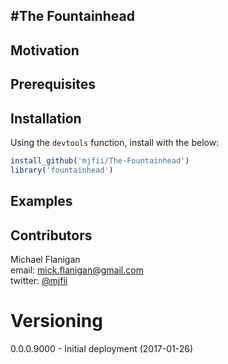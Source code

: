#The Fountainhead
---



## Motivation


## Prerequisites


## Installation

Using the `devtools` function, install with the below:

```r
install_github('mjfii/The-Fountainhead')
library('fountainhead')
```

## Examples


## Contributors

Michael Flanigan  
 email: [mick.flanigan@gmail.com](mick.flanigan@gmail.com)  
 twitter: [@mjfii](https://twitter.com/mjfii)  

# Versioning

0.0.0.9000 - Initial deployment (2017-01-26)